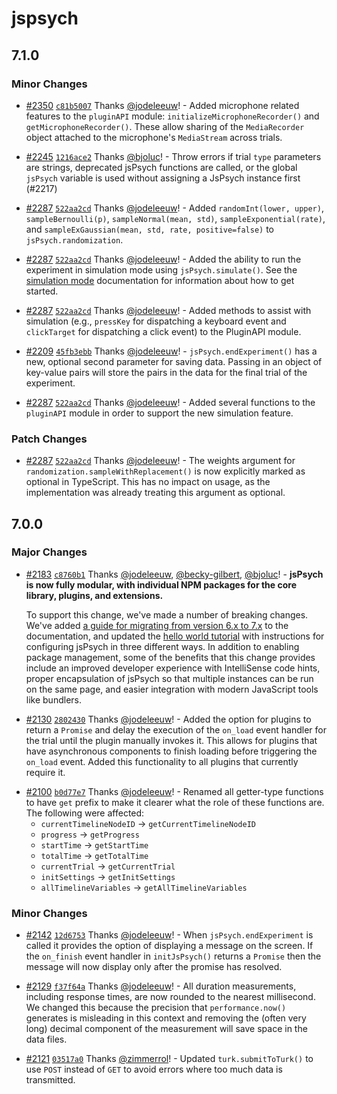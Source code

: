 # jspsych

## 7.1.0

### Minor Changes

- [#2350](https://github.com/jspsych/jsPsych/pull/2350) [`c81b5007`](https://github.com/jspsych/jsPsych/commit/c81b500771ce449ac8145925170a63a08ab0465e) Thanks [@jodeleeuw](https://github.com/jodeleeuw)! - Added microphone related features to the `pluginAPI` module: `initializeMicrophoneRecorder()` and `getMicrophoneRecorder()`. These allow sharing of the `MediaRecorder` object attached to the microphone's `MediaStream` across trials.

* [#2245](https://github.com/jspsych/jsPsych/pull/2245) [`1216ace2`](https://github.com/jspsych/jsPsych/commit/1216ace2a3cf15538dab5d522c46880e31c5be89) Thanks [@bjoluc](https://github.com/bjoluc)! - Throw errors if trial `type` parameters are strings, deprecated jsPsych functions are called, or the global `jsPsych` variable is used without assigning a JsPsych instance first (#2217)

- [#2287](https://github.com/jspsych/jsPsych/pull/2287) [`522aa2cd`](https://github.com/jspsych/jsPsych/commit/522aa2cdbf64886e95b2b50f5442cc360b631339) Thanks [@jodeleeuw](https://github.com/jodeleeuw)! - Added `randomInt(lower, upper)`, `sampleBernoulli(p)`, `sampleNormal(mean, std)`, `sampleExponential(rate)`, and `sampleExGaussian(mean, std, rate, positive=false)` to `jsPsych.randomization`.

* [#2287](https://github.com/jspsych/jsPsych/pull/2287) [`522aa2cd`](https://github.com/jspsych/jsPsych/commit/522aa2cdbf64886e95b2b50f5442cc360b631339) Thanks [@jodeleeuw](https://github.com/jodeleeuw)! - Added the ability to run the experiment in simulation mode using `jsPsych.simulate()`. See the [simulation mode](https://www.jspsych.org/latest/overview/simulation) documentation for information about how to get started.

- [#2287](https://github.com/jspsych/jsPsych/pull/2287) [`522aa2cd`](https://github.com/jspsych/jsPsych/commit/522aa2cdbf64886e95b2b50f5442cc360b631339) Thanks [@jodeleeuw](https://github.com/jodeleeuw)! - Added methods to assist with simulation (e.g., `pressKey` for dispatching a keyboard event and `clickTarget` for dispatching a click event) to the PluginAPI module.

* [#2209](https://github.com/jspsych/jsPsych/pull/2209) [`45fb3ebb`](https://github.com/jspsych/jsPsych/commit/45fb3ebb92a7effaf807c548ccd01eb2cda39110) Thanks [@jodeleeuw](https://github.com/jodeleeuw)! - `jsPsych.endExperiment()` has a new, optional second parameter for saving data. Passing in an object of key-value pairs will store the pairs in the data for the final trial of the experiment.

- [#2287](https://github.com/jspsych/jsPsych/pull/2287) [`522aa2cd`](https://github.com/jspsych/jsPsych/commit/522aa2cdbf64886e95b2b50f5442cc360b631339) Thanks [@jodeleeuw](https://github.com/jodeleeuw)! - Added several functions to the `pluginAPI` module in order to support the new simulation feature.

### Patch Changes

- [#2287](https://github.com/jspsych/jsPsych/pull/2287) [`522aa2cd`](https://github.com/jspsych/jsPsych/commit/522aa2cdbf64886e95b2b50f5442cc360b631339) Thanks [@jodeleeuw](https://github.com/jodeleeuw)! - The weights argument for `randomization.sampleWithReplacement()` is now explicitly marked as optional in TypeScript. This has no impact on usage, as the implementation was already treating this argument as optional.

## 7.0.0

### Major Changes

- [#2183](https://github.com/jspsych/jsPsych/pull/2183) [`c8760b1`](https://github.com/jspsych/jsPsych/commit/c8760b19483453b0e77dc98e464e1629b5605a15) Thanks [@jodeleeuw](https://github.com/jodeleeuw), [@becky-gilbert](https://github.com/becky-gilbert), [@bjoluc](https://github.com/bjoluc)! - **jsPsych is now fully modular, with individual NPM packages for the core library, plugins, and extensions.**

  To support this change, we've made a number of breaking changes. We've added [a guide for migrating from version 6.x to 7.x](https://www.jspsych.org/7.0/support/migration-v7/) to the documentation, and updated the [hello world tutorial](https://www.jspsych.org/7.0/tutorials/hello-world/) with instructions for configuring jsPsych in three different ways. In addition to enabling package management, some of the benefits that this change provides include an improved developer experience with IntelliSense code hints, proper encapsulation of jsPsych so that multiple instances can be run on the same page, and easier integration with modern JavaScript tools like bundlers.

* [#2130](https://github.com/jspsych/jsPsych/pull/2130) [`2802430`](https://github.com/jspsych/jsPsych/commit/28024309995fe0102b53d4dde2b98393da9ff91f) Thanks [@jodeleeuw](https://github.com/jodeleeuw)! - Added the option for plugins to return a `Promise` and delay the execution of the `on_load` event handler for the trial until the plugin manually invokes it. This allows for plugins that have asynchronous components to finish loading before triggering the `on_load` event. Added this functionality to all plugins that currently require it.

- [#2100](https://github.com/jspsych/jsPsych/pull/2100) [`b0d77e7`](https://github.com/jspsych/jsPsych/commit/b0d77e79aaa7140de4bac37a70af69467478aee2) Thanks [@jodeleeuw](https://github.com/jodeleeuw)! - Renamed all getter-type functions to have `get` prefix to make it clearer what the role of these functions are. The following were affected:
  - `currentTimelineNodeID` -> `getCurrentTimelineNodeID`
  - `progress` -> `getProgress`
  - `startTime` -> `getStartTime`
  - `totalTime` -> `getTotalTime`
  - `currentTrial` -> `getCurrentTrial`
  - `initSettings` -> `getInitSettings`
  - `allTimelineVariables` -> `getAllTimelineVariables`

### Minor Changes

- [#2142](https://github.com/jspsych/jsPsych/pull/2142) [`12d6753`](https://github.com/jspsych/jsPsych/commit/12d675320f9e2a3edaff52167320ed39461c5d79) Thanks [@jodeleeuw](https://github.com/jodeleeuw)! - When `jsPsych.endExperiment` is called it provides the option of displaying a message on the screen. If the `on_finish` event handler in `initJsPsych()` returns a `Promise` then the message will now display only after the promise has resolved.

* [#2129](https://github.com/jspsych/jsPsych/pull/2129) [`f37f64a`](https://github.com/jspsych/jsPsych/commit/f37f64ac61ca4d934bf19a4dd15c9370ac4c2a8e) Thanks [@jodeleeuw](https://github.com/jodeleeuw)! - All duration measurements, including response times, are now rounded to the nearest millisecond. We changed this because the precision that `performance.now()` generates is misleading in this context and removing the (often very long) decimal component of the measurement will save space in the data files.

- [#2121](https://github.com/jspsych/jsPsych/pull/2121) [`03517a0`](https://github.com/jspsych/jsPsych/commit/03517a09c826d935114649174f4f1dc239bf36ea) Thanks [@zimmerrol](https://github.com/zimmerrol)! - Updated `turk.submitToTurk()` to use `POST` instead of `GET` to avoid errors where too much data is transmitted.
